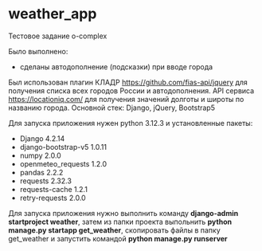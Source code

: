 # weather_app
Тестовое задание o-complex

Было выполнено:
- сделаны автодополнение (подсказки) при вводе города

Был использован плагин КЛАДР https://github.com/fias-api/jquery для получения списка всех городов России и автодополнения. API сервиса https://locationiq.com/ для получения значений долготы и широты по названию города.
Основной стек: Django, jQuery, Bootstrap5

Для запуска приложения нужен python 3.12.3 и установленные пакеты:
- Django              4.2.14
- django-bootstrap-v5 1.0.11
- numpy               2.0.0
- openmeteo_requests  1.2.0
- pandas              2.2.2
- requests            2.32.3
- requests-cache      1.2.1
- retry-requests      2.0.0

Для запуска приложения нужно выполнить команду **django-admin startproject weather**, затем из папки проекта выпольнить **python manage.py startapp get_weather**, скопировать файлы в папку get_weather и запустить командой **python manage.py runserver**
